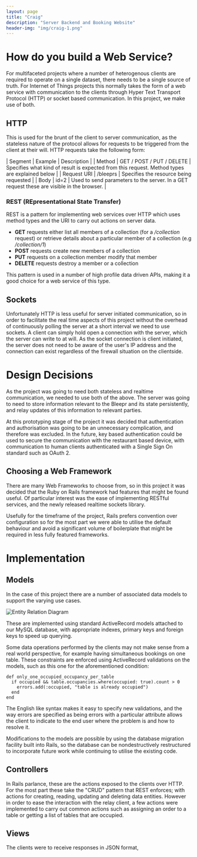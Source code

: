 ```yaml
---
layout: page
title: "Craig"
description: "Server Backend and Booking Website"
header-img: "img/craig-1.png"
---
```




# How do you build a Web Service?
For multifaceted projects where a number of heterogenous clients are required to operate on a single dataset, there needs to be a single source of truth. For Internet of Things projects this normally takes the form of a web service with communication to the clients through Hyper Text Transport Protocol (HTTP) or socket based communication. In this project, we make use of both.

## HTTP
This is used for the brunt of the client to server communication, as the stateless nature of the protocol allows for requests to be triggered from the client at their will. HTTP requests take the following form:

| Segment | Example | Description |
| Method | GET / POST / PUT / DELETE | Specifies what kind of result is expected from this request. Method types are explained below |
| Request URI | /bleeprs | Specifies the resource being requested |
| Body | id=2 | Used to send parameters to the server. In a GET request these are visible in the browser. |

### REST (REpresentational State Transfer)
REST is a pattern for implementing web services over HTTP which uses method types and the URI to carry out actions on server data.

* **GET** requests either list all members of a collection (for a */collection* request) or retrieve details about a particular member of a collection (e.g */collection/1*)
* **POST** requests create new members of a collection
* **PUT** requests on a collection member modify that member
* **DELETE** requests destroy a member or a collection

This pattern is used in a number of high profile data driven APIs, making it a good choice for a web service of this type.

## Sockets
Unfortunately HTTP is less useful for server initiated communication, so in order to facilitate the real time aspects of this project without the overhead of continuously polling the server at a short interval we need to use sockets. A client can simply hold open a connection with the server, which the server can write to at will. As the socket connection is client initiated, the server does not need to be aware of the user's IP address and the connection can exist regardless of the firewall situation on the clientside.

# Design Decisions
As the project was going to need both stateless and realtime communication, we needed to use both of the above. The server was going to need to store information relevant to the Bleepr and its state persistently, and relay updates of this information to relevant parties.

At this prototyping stage of the project it was decided that authentication and authorisation was going to be an unnecessary complication, and therefore was excluded. In the future, key based authentication could be used to secure the communication with the restaurant based device, with communication to human clients authenticated with a Single Sign On standard such as OAuth 2.

## Choosing a Web Framework
There are many Web Frameworks to choose from, so in this project it was decided that the Ruby on Rails framework had features that might be found useful. Of particular interest was the ease of implementing RESTful services, and the newly released realtime sockets library.

Usefully for the timeframe of the project, Rails prefers convention over configuration so for the most part we were able to utilise the default behaviour and avoid a significant volume of boilerplate that might be required in less fully featured frameworks.

# Implementation

## Models

In the case of this project there are a number of associated data models to support the varying use cases.

![Entity Relation Diagram](../img/erd.png)

These are implemented using standard ActiveRecord models attached to our MySQL database, with appropriate indexes, primary keys and foreign keys to speed up querying.

Some data operations performed by the clients may not make sense from a real world perspective, for example having simultaneous bookings on one table. These constraints are enforced using ActiveRecord validations on the models, such as this one for the aforementioned condition:

    def only_one_occupied_occupancy_per_table
      if occupied && table.occupancies.where(occupied: true).count > 0
        errors.add(:occupied, "table is already occupied")
      end
    end

The English like syntax makes it easy to specify new validations, and the way errors are specified as being errors with a particular attribute allows the client to indicate to the end user where the problem is and how to resolve it.

Modifications to the models are possible by using the database migration facility built into Rails, so the database can be nondestructively restructured to incorporate future work while continuing to utilise the existing code.

## Controllers

In Rails parlance, these are the actions exposed to the clients over HTTP. For the most part these take the "CRUD" pattern that REST enforces; with actions for creating, reading, updating and deleting data entities. However in order to ease the interaction with the relay client, a few actions were implemented to carry out common actions such as assigning an order to a table or getting a list of tables that are occupied.

## Views

The clients were to receive responses in JSON format, 

